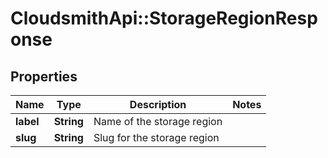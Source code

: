 # CloudsmithApi::StorageRegionResponse

## Properties
Name | Type | Description | Notes
------------ | ------------- | ------------- | -------------
**label** | **String** | Name of the storage region | 
**slug** | **String** | Slug for the storage region | 


